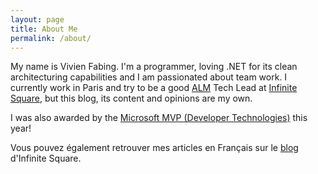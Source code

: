 ```yaml
---
layout: page
title: About Me
permalink: /about/
---
```


My name is Vivien Fabing. I'm a programmer, loving .NET for its clean architecturing capabilities and I am passionated about team work.
I currently work in Paris and try to be a good [ALM](https://en.wikipedia.org/wiki/Application_lifecycle_management) Tech Lead at [Infinite Square](https://infinitesquare.com/), but this blog, its content and opinions are my own.

I was also awarded by the [Microsoft MVP (Developer Technologies)](https://mvp.microsoft.com/en-us/PublicProfile/5003680) this year!

Vous pouvez également retrouver mes articles en Français sur le [blog](https://blogs.infinitesquare.com/users/vfabing) d'Infinite Square.